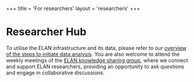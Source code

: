 +++
title = 'For researchers'
layout = 'researchers'
+++

# Researcher Hub
To utilise the ELAN infrastructure and its data, please refer to our [overview of the steps to initiate data analysis](https://elan-dcc.github.io/researchers/overview_getting_started/).
You are also welcome to attend the weekly meetings of the [ELAN knowledge sharing group](https://lumconline.sharepoint.com/sites/ELANKnowledgeSharing), where we connect and support ELAN researchers, providing an opportunity to ask questions and engage in collaborative discussions.